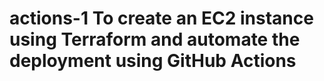 # actions-1 To create an EC2 instance using Terraform and automate the deployment using GitHub Actions